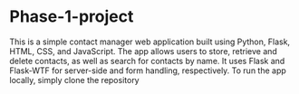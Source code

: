 # Phase-1-project
This is a simple contact manager web application built using Python, Flask, HTML, CSS, and JavaScript. The app allows users to store, retrieve and delete contacts, as well as search for contacts by name. It uses Flask and Flask-WTF for server-side and form handling, respectively. To run the app locally, simply clone the repository
